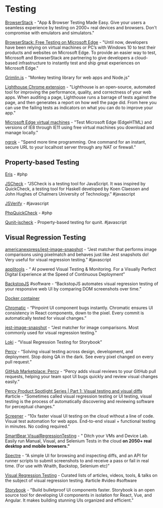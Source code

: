 # Testing

[BrowserStack](https://www.browserstack.com/) - "App & Browser Testing Made Easy. Give your users a seamless experience by testing on 2000+ real devices and browsers. Don't compromise with emulators and simulators."

[BrowserStack: Free Testing on Microsoft Edge](https://www.browserstack.com/test-on-microsoft-edge-browser#) - "Until now, developers have been relying on virtual machines or PC’s with Windows 10 to test their products and websites on Microsoft Edge. To provide an easier way to test, Microsoft and BrowserStack are partnering to give developers a cloud-based infrastructure to instantly test and ship great experiences on Microsoft Edge."

[Grimlin.js](https://github.com/marmelab/gremlins.js) - "Monkey testing library for web apps and Node.js"

[Lighthouse Chrome extension](https://chrome.google.com/webstore/detail/lighthouse/blipmdconlkpinefehnmjammfjpmpbjk) - "Lighthouse is an open-source, automated tool for improving the performance, quality, and correctness of your web apps. When auditing a page, Lighthouse runs a barrage of tests against the page, and then generates a report on how well the page did. From here you can use the failing tests as indicators on what you can do to improve your app."

[Microsoft Edge virtual machines](https://developer.microsoft.com/en-us/microsoft-edge/tools/vms/) - "Test Microsoft Edge \(EdgeHTML\) and versions of IE8 through IE11 using free virtual machines you download and manage locally."

[ngrok](https://ngrok.com/) - "Spend more time programming. One command for an instant, secure URL to your localhost server through any NAT or firewall."

## **Property-based Testing**

[Eris](https://github.com/giorgiosironi/eris) - \#php

[JSCheck](http://www.jscheck.org) - “JSCheck is a testing tool for JavaScript. It was inspired by QuickCheck, a testing tool for Haskell developed by Koen Claessen and John Hughes of Chalmers University of Technology.” \#javascript

[JSVerify](http://jsverify.github.io) - \#javascript

[PhpQuickCheck](http://phpquickcheck) - \#php

[Qunit-jscheck](https://github.com/nruth/qunit-jscheck) - Property-based testing for qunit. \#javascript

## **Visual Regression Testing**

[americanexpress/jest-image-snapshot](https://github.com/americanexpress/jest-image-snapshot) - “Jest matcher that performs image comparisons using pixelmatch and behaves just like Jest snapshots do! Very useful for visual regression testing.” \#javascript

[applitools](https://applitools.com/) - “ AI powered Visual Testing & Monitoring. For a Visually Perfect Digital Experience at the Speed of Continuous Deployment”

[BackstopJS](https://github.com/garris/BackstopJS) \#software - “BackstopJS automates visual regression testing of your responsive web UI by comparing DOM screenshots over time.”

[Docker container](https://hub.docker.com/r/backstopjs/backstopjs/)

[Chromatic](https://www.chromaticqa.com/) - “Pinpoint UI component bugs instantly. Chromatic ensures UI consistency in React components, down to the pixel. Every commit is automatically tested for visual changes.”

[jest-image-snapshot](https://github.com/americanexpress/jest-image-snapshot) - “Jest matcher for image comparisons. Most commonly used for visual regression testing.”

[Loki](https://github.com/oblador/loki) - “Visual Regression Testing for Storybook”

[Percy](https://percy.io/) - “Solving visual testing across design, development, and deployment. Stop doing QA in the dark. See every pixel changed on every pull request.”

[GitHub Marketplace: Percy](https://github.com/marketplace/percy) - “Percy adds visual reviews to your GitHub pull requests, helping your team spot UI bugs quickly and review visual changes easily.”

[Percy Product Spotlight Series \| Part 1: Visual testing and visual diffs](https://blog.percy.io/product-spotlight-series-visual-testing-and-visual-diffs-6a1fc540fc93) \#article - “Sometimes called visual regression testing or UI testing, visual testing is the process of automatically discovering and reviewing software for perceptual changes.”

[Screener](https://www.screener.io/) - “10x faster visual UI testing on the cloud without a line of code. Visual test automation for web apps. End-to-end visual + functional testing in minutes. No coding required.”

[SmartBear VisualRegressionTesting](https://crossbrowsertesting.com/) - " Ditch your VMs and Device Lab. Easily run Manual, Visual, and Selenium Tests in the cloud **on 2050+ real desktop and mobile browsers."**

[Spectre](https://github.com/wearefriday/spectre) - “A simple UI for browsing and inspecting diffs, and an API for runner scripts to submit screenshots to and receive a pass or fail in real time. \(For use with Wraith, Backstop, Selenium etc\)”

[Visual Regression Testing](https://visualregressiontesting.com/) - Curated lists of articles, videos, tools, & talks on the subject of visual regression testing. \#article \#video \#software

[Storybook](https://storybook.js.org/) - "Build bulletproof UI components faster. Storybook is an open source tool for developing UI components in isolation for React, Vue, and Angular. It makes building stunning UIs organized and efficient."

